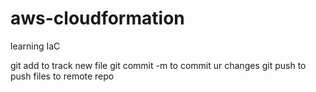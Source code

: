 # aws-cloudformation

learning IaC

git add to track new file
git commit -m to commit ur changes
git push to push files to remote repo

